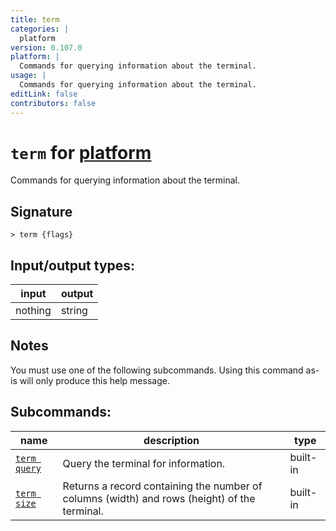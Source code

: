 ```yaml
---
title: term
categories: |
  platform
version: 0.107.0
platform: |
  Commands for querying information about the terminal.
usage: |
  Commands for querying information about the terminal.
editLink: false
contributors: false
---
```

<!-- This file is automatically generated. Please edit the command in https://github.com/nushell/nushell instead. -->

# `term` for [platform](/commands/categories/platform.md)

<div class='command-title'>Commands for querying information about the terminal.</div>

## Signature

```> term {flags} ```


## Input/output types:

| input   | output |
| ------- | ------ |
| nothing | string |
## Notes
You must use one of the following subcommands. Using this command as-is will only produce this help message.

## Subcommands:

| name                                         | description                                                                                  | type     |
| -------------------------------------------- | -------------------------------------------------------------------------------------------- | -------- |
| [`term query`](/commands/docs/term_query.md) | Query the terminal for information.                                                          | built-in |
| [`term size`](/commands/docs/term_size.md)   | Returns a record containing the number of columns (width) and rows (height) of the terminal. | built-in |